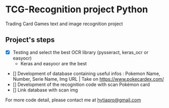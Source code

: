 # TCG-Recognition project Python
Trading Card Games text and image recognition project

## Project's steps

- [x] Testing and select the best OCR library (pysseract, keras_ocr or easyocr) 
  - Keras and easyocr are the best
- [] Development of database containing useful infos : Pokemon Name, Number, Serie Name, Img URL | Take on https://www.pokecardex.com/
- [] Development of the recognition code with scan Pokémon card
- [] Link database with scan img 

For more code detail, please contact me at hytiapro@gmail.com
